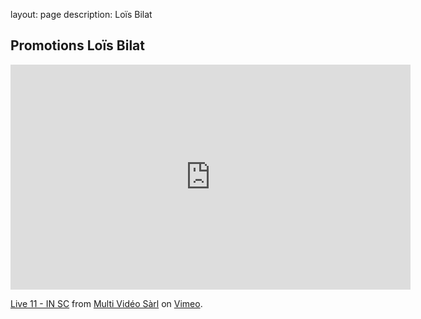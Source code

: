 layout: page
description: Loïs Bilat
## Promotions Loïs Bilat

<iframe src="https://player.vimeo.com/video/463460341?title=0&byline=0&portrait=0" width="640" height="360" frameborder="0" allow="autoplay; fullscreen" allowfullscreen></iframe>
<p><a href="https://vimeo.com/463460341">Live 11 - IN SC</a> from <a href="https://vimeo.com/user79145556">Multi Vid&eacute;o S&agrave;rl</a> on <a href="https://vimeo.com">Vimeo</a>.</p>




